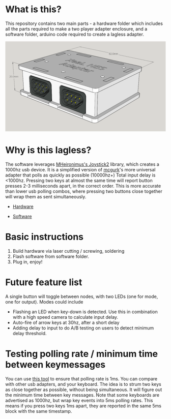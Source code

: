 What is this?
===
This repository contains two main parts - a hardware folder which includes all the parts required to
make a two player adapter enclosure, and a software folder, arduino code required to create
a lagless adapter.

![heroimage](https://github.com/alex-ong/LaglessNESUSB/raw/master/Hardware/images/case.png)

Why is this lagless?
===
The software leverages [MHeironimus's Joystick2](https://github.com/MHeironimus/ArduinoJoystickLibrary/tree/version-1.0/Joystick2) library, which creates a 1000hz usb device.
It is a simplified version of [mcgurk](https://github.com/mcgurk/Arduino-USB-HID-RetroJoystickAdapter)'s more universal adapter that polls as quickly as possible (10000hz+)
Total input delay is <1000hz. Pressing two keys at almost the same time will report button presses
2-3 milliseconds apart, in the correct order. This is more accurate than lower usb polling combos,
where pressing two buttons close together will wrap them as sent simultaneously.

 * [Hardware](https://github.com/alex-ong/LaglessNESUSB/tree/master/Hardware)

 * [Software](https://github.com/alex-ong/LaglessNESUSB/tree/master/Software)

Basic instructions
===
 1. Build hardware via laser cutting / screwing, soldering
 2. Flash software from software folder.
 3. Plug in, enjoy!


Future feature list
===

A single button will toggle between nodes, with two LEDs (one for mode, one for output).
Modes could include
 * Flashing an LED when key-down is detected. Use this in combination with a high speed camera to calculate input delay.
 * Auto-fire of arrow keys at 30hz, after a short delay
 * Adding delay to input to do A/B testing on users to detect minimum delay threshold.
 
Testing polling rate / minimum time between keymessages
===
You can use [this tool](https://github.com/alex-ong/UnityInputDelayTester/releases) to ensure that polling rate is 1ms. You can compare with other usb adapters, and your keyboard.
The idea is to strum two keys as close together as possible, without being simultaneous. It will figure out
the minimum time between key messages. Note that some keyboards are advertised as 1000hz, but wrap key events into 5ms polling rates.
This means if you press two keys 1ms apart, they are reported in the same 5ms block with the same timestamp.
